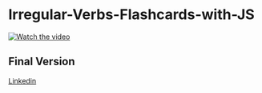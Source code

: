 # Irregular-Verbs-Flashcards-with-JS
[![Watch the video](https://img.youtube.com/vi/sAzzdTkLyOY/hqdefault.jpg)](https://www.youtube.com/watch?v=sAzzdTkLyOY)

## Final Version
[Linkedin](https://www.linkedin.com/feed/update/urn:li:activity:7342292326431494144/)
